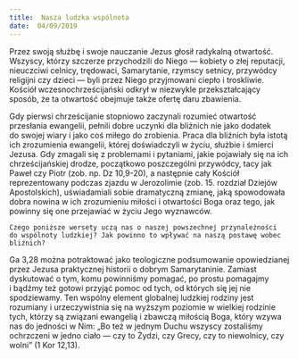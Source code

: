 ```yaml
---
title:  Nasza ludzka wspólnota
date:  04/09/2019
---
```


Przez swoją służbę i swoje nauczanie Jezus głosił radykalną otwartość. Wszyscy, którzy szczerze przychodzili do Niego — kobiety o złej reputacji, nieuczciwi celnicy, trędowaci, Samarytanie, rzymscy setnicy, przywódcy religijni czy dzieci — byli przez Niego przyjmowani ciepło i troskliwie. Kościół wczesnochrześcijański odkrył w niezwykle przekształcający sposób, że ta otwartość obejmuje także ofertę daru zbawienia.

Gdy pierwsi chrześcijanie stopniowo zaczynali rozumieć otwartość przesłania ewangelii, pełnili dobre uczynki dla bliźnich nie jako dodatek do swojej wiary i jako coś miłego do zrobienia. Praca dla bliźnich była istotą ich zrozumienia ewangelii, której doświadczyli w życiu, służbie i śmierci Jezusa. Gdy zmagali się z problemami i pytaniami, jakie pojawiały się na ich chrześcijańskiej drodze, początkowo poszczególni przywódcy, tacy jak Paweł czy Piotr (zob. np. Dz 10,9-20), a następnie cały Kościół reprezentowany podczas zjazdu w Jerozolimie (zob. 15. rozdział Dziejów Apostolskich), uświadamiali sobie dramatyczną zmianę, jaką spowodowała dobra nowina w ich zrozumieniu miłości i otwartości Boga oraz tego, jak powinny się one przejawiać w życiu Jego wyznawców.

`Czego poniższe wersety uczą nas o naszej powszechnej przynależności do wspólnoty ludzkiej? Jak powinno to wpływać na naszą postawę wobec bliźnich?`

Ga 3,28 można potraktować jako teologiczne podsumowanie opowiedzianej przez Jezusa praktycznej historii o dobrym Samarytaninie. Zamiast dyskutować o tym, komu powinniśmy pomagać, po prostu pomagajmy i bądźmy też gotowi przyjąć pomoc od tych, od których się jej nie spodziewamy. Ten wspólny element globalnej ludzkiej rodziny jest rozumiany i urzeczywistnia się na wyższym poziomie w wielkiej rodzinie tych, którzy są związani ewangelią i zbawczą miłością Boga, który wzywa nas do jedności w Nim: „Bo też w jednym Duchu wszyscy zostaliśmy ochrzczeni w jedno ciało — czy to Żydzi, czy Grecy, czy to niewolnicy, czy wolni” (1 Kor 12,13).
